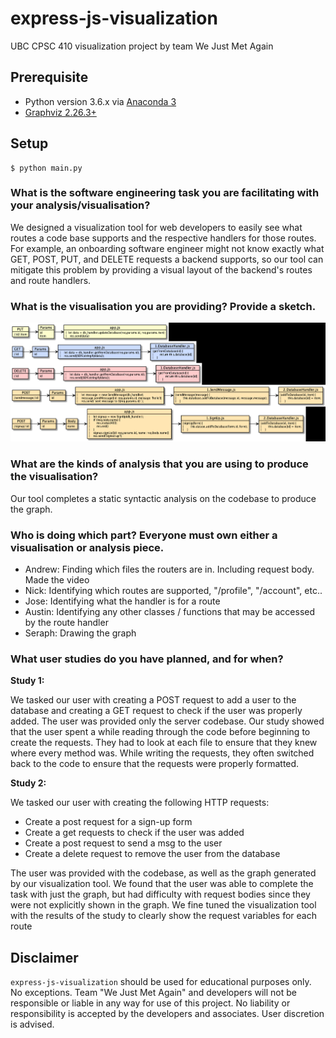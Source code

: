 
# express-js-visualization
UBC CPSC 410 visualization project by team We Just Met Again

## Prerequisite
- Python version 3.6.x via [Anaconda 3](https://www.anaconda.com/distribution/)
- [Graphviz 2.26.3+](https://www.graphviz.org/download/)

## Setup
```
$ python main.py
```

### What is the software engineering task you are facilitating with your analysis/visualisation?
We designed a visualization tool for web developers to easily see what routes a code base supports and the respective handlers for those routes. For example, an onboarding software engineer might not know exactly what GET, POST, PUT, and DELETE requests a backend supports, so our tool can mitigate this problem by providing a visual layout of the backend's routes and route handlers.

### What is the visualisation you are providing? Provide a sketch.
![Output](https://github.com/AustinKobayashi/express-js-visualization/blob/master/example.png)

### What are the kinds of analysis that you are using to produce the visualisation?
Our tool completes a static syntactic analysis on the codebase to produce the graph.

### Who is doing which part? Everyone must own either a visualisation or analysis piece.
- Andrew: Finding which files the routers are in. Including request body. Made the video
- Nick:   Identifying which routes are supported, "/profile", "/account", etc..
- Jose:   Identifying what the handler is for a route
- Austin: Identifying any other classes / functions that may be accessed by the route handler
- Seraph: Drawing the graph

### What user studies do you have planned, and for when?
**Study 1:**

We tasked our user with creating a POST request to add a user to the database and creating a GET request to check if the user was properly added. The user was provided only the server codebase. Our study showed that the user spent a while reading through the code before beginning to create the requests. They had to look at each file to ensure that they knew where every method was. While writing the requests, they often switched back to the code to ensure that the requests were properly formatted.

**Study 2:**

We tasked our user with creating the following HTTP requests:

- Create a post request for a sign-up form
- Create a get requests to check if the user was added
- Create a post request to send a msg to the user
- Create a delete request to remove the user from the database

The user was provided with the codebase, as well as the graph generated by our visualization tool. We found that the user was able to complete the task with just the graph, but had difficulty with request bodies since they were not explicitly shown in the graph. We fine tuned the visualization tool with the results of the study to clearly show the request variables for each route

## Disclaimer
`express-js-visualization` should be used for educational purposes only. No exceptions. Team "We Just Met Again" and developers will not be responsible or liable in any way for use of this project. No liability or responsibility is accepted by the developers and associates. User discretion is advised.